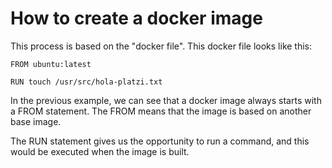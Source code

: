 # How to create a docker image

This process is based on the "docker file". This docker file looks like this:

```
FROM ubuntu:latest

RUN touch /usr/src/hola-platzi.txt
```

In the previous example, we can see that a docker image always starts with a FROM statement. The FROM means that the image is based on another base image.

The RUN statement gives us the opportunity to run a command, and this would be executed when the image is built.